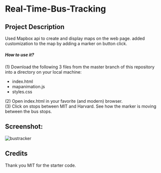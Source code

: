 # Real-Time-Bus-Tracking

## Project Description

Used Mapbox api to create and display maps on the web page. added customization to the map by adding a marker on button click.

##### How to use it?
(1) Download the following 3 files from the master branch of this repository into a directory on your local machine:
<ul>
  <li>index.html</li>
  <li>mapanimation.js</li>
  <li>styles.css</li>
</ul>
(2) Open index.html in your favorite (and modern) browser.
<br>
(3) Click on stops between MIT and Harvard. See how the marker is moving between the bus stops. 

Screenshot:
--------------------
![bustracker](https://user-images.githubusercontent.com/15187270/112938120-d58ea680-90dd-11eb-864d-1c3ae9c792f8.JPG)


<h2>Credits</h2>
Thank you MIT for the starter code.

